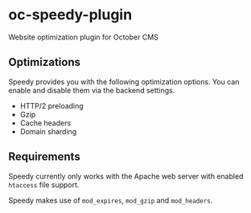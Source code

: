 # oc-speedy-plugin
Website optimization plugin for October CMS

## Optimizations

Speedy provides you with the following optimization options. You can enable and disable them via the backend settings.

* HTTP/2 preloading
* Gzip
* Cache headers
* Domain sharding

## Requirements

Speedy currently only works with the Apache web server with enabled `htaccess` file support.

Speedy makes use of `mod_expires`, `mod_gzip` and `mod_headers`.